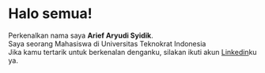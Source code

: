 # Halo semua! 

Perkenalkan nama saya **Arief Aryudi Syidik**.  
Saya seorang Mahasiswa di Universitas Teknokrat Indonesia  
Jika kamu tertarik untuk berkenalan denganku, silakan ikuti akun [Linkedin](https://www.linkedin.com/in/ariefaryudisyidik/)ku ya.
